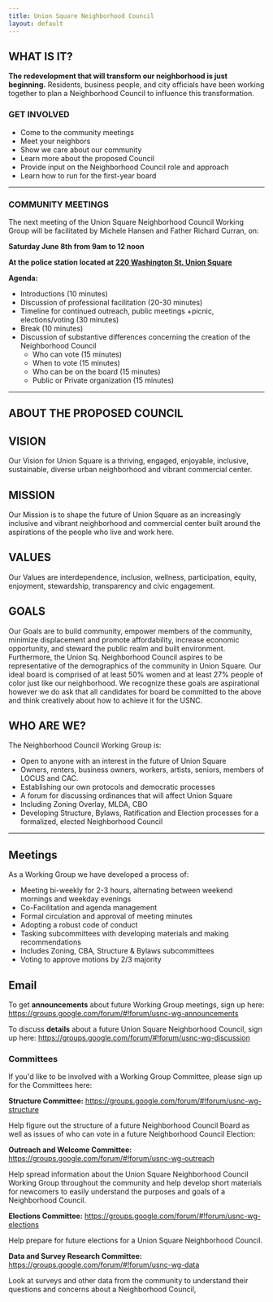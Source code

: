```yaml
---
title: Union Square Neighborhood Council
layout: default
---
```


## WHAT IS IT?

**The redevelopment that will transform our neighborhood is just beginning.** Residents, business people, and city officials have been working together to plan a Neighborhood Council to influence this transformation.


### GET INVOLVED

* Come to the community meetings
* Meet your neighbors
* Show we care about our community
* Learn more about the proposed Council
* Provide input on the Neighborhood Council role and approach
* Learn how to run for the first-year board

****

### COMMUNITY MEETINGS

The next meeting of the Union Square Neighborhood Council Working Group will be facilitated by Michele Hansen and Father Richard Curran, on:

**Saturday June 8th from 9am to 12 noon**

**At the police station located at [220 Washington St. Union Square](https://goo.gl/maps/DKWAUjQiifw)**

**Agenda:**

* Introductions  (10 minutes)
* Discussion of professional facilitation   (20-30 minutes)
* Timeline for continued outreach, public meetings +picnic, elections/voting   (30 minutes)
* Break  (10 minutes)
* Discussion of substantive differences concerning the creation of the Neighborhood Council  
    * Who can vote                               (15 minutes)
    * When to vote                               (15 minutes)
    * Who can be on the board           (15 minutes)
    * Public or Private organization    (15 minutes)


****

## ABOUT THE PROPOSED COUNCIL

## VISION

Our Vision for Union Square is a thriving, engaged, enjoyable, inclusive, sustainable, diverse urban neighborhood and vibrant commercial center. 


## MISSION

Our Mission is to shape the future of Union Square as an increasingly inclusive and vibrant neighborhood and commercial center built around the aspirations of the people who live and work here. 

## VALUES

Our Values are interdependence, inclusion, wellness, participation, equity, enjoyment, stewardship, transparency and civic engagement.


## GOALS

Our Goals are to build community, empower members of the community, minimize displacement and promote affordability, increase economic opportunity, and steward the public realm and built environment. Furthermore, the Union Sq. Neighborhood Council aspires to be representative of the demographics of the community in Union Square. Our ideal board is comprised of at least 50% women and at least 27% people of color just like our neighborhood. We recognize these goals are aspirational however we do ask that all candidates for board be committed to the above and think creatively about how to achieve it for the USNC. 


## WHO ARE WE?

The Neighborhood Council Working Group is:

* Open to anyone with an interest in the future of Union Square
* Owners, renters, business owners, workers, artists, seniors, members of LOCUS and CAC. 
* Establishing our own protocols and democratic processes
* A forum for discussing ordinances that will affect Union Square
* Including Zoning Overlay, MLDA, CBO
* Developing Structure, Bylaws, Ratification and Election processes for a formalized, elected Neighborhood Council

****

## Meetings

As a Working Group we have developed a process of:

* Meeting bi-weekly for 2-3 hours, alternating between weekend mornings and weekday evenings
* Co-Facilitation and agenda management
* Formal circulation and approval of meeting minutes
* Adopting a robust code of conduct
* Tasking subcommittees with developing materials and making recommendations
* Includes Zoning, CBA, Structure &amp; Bylaws subcommittees
* Voting to approve motions by 2/3 majority


## Email

To get **announcements** about future Working Group meetings, sign up here: https://groups.google.com/forum/#!forum/usnc-wg-announcements

To discuss **details** about a future Union Square Neighborhood Council, sign up here: https://groups.google.com/forum/#!forum/usnc-wg-discussion

### Committees

If you'd like to be involved with a Working Group Committee, please sign up for the Committees here:

**Structure Committee:** https://groups.google.com/forum/#!forum/usnc-wg-structure

Help figure out the structure of a future Neighborhood Council Board as well as issues of who can vote in a future Neighborhood Council Election: 

**Outreach and Welcome Committee:** https://groups.google.com/forum/#!forum/usnc-wg-outreach

Help spread information about the Union Square Neighborhood Council Working Group throughout the community and help develop short materials for newcomers to easily understand the purposes and goals of a Neighborhood Council.

**Elections Committee:** https://groups.google.com/forum/#!forum/usnc-wg-elections

Help prepare for future elections for a Union Square Neighborhood Council.

**Data and Survey Research Committee:**  https://groups.google.com/forum/#!forum/usnc-wg-data

Look at surveys and other data from the community to understand their questions and concerns about a Neighborhood Council, 
